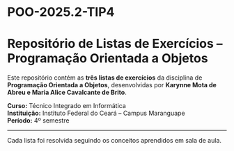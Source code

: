 # POO-2025.2-TIP4

# Repositório de Listas de Exercícios – Programação Orientada a Objetos

Este repositório contém as **três listas de exercícios** da disciplina de **Programação Orientada a Objetos**, desenvolvidas por **Karynne Mota de Abreu e Maria Alice Cavalcante de Brito**.

**Curso:** Técnico Integrado em Informática  
**Instituição:** Instituto Federal do Ceará – Campus Maranguape  
**Período:** 4º semestre

---

Cada lista foi resolvida seguindo os conceitos aprendidos em sala de aula.
